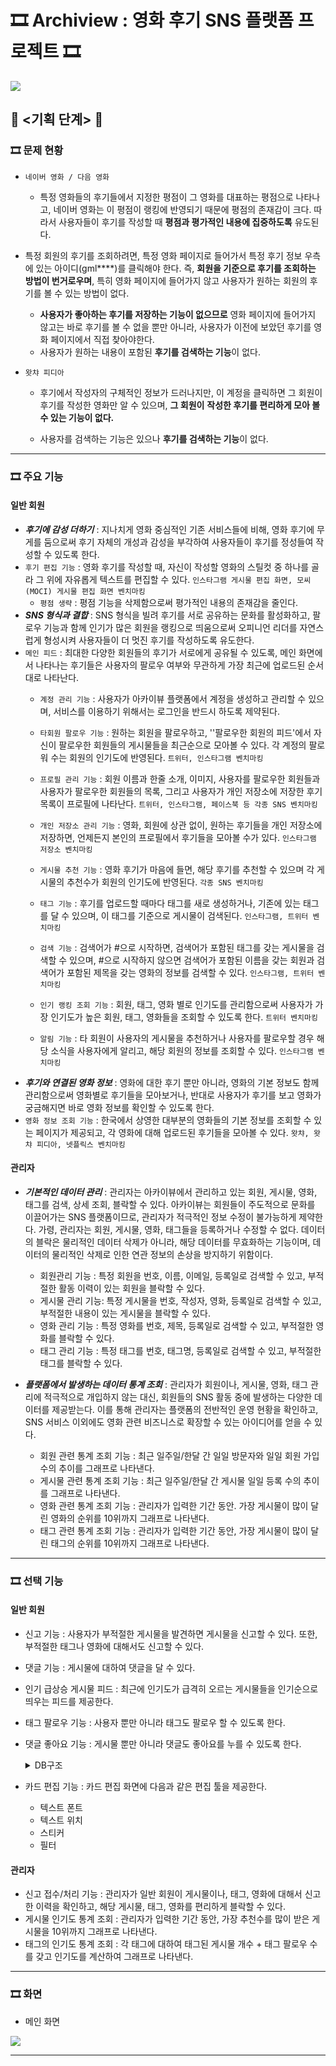 # 🎞 **Archiview : 영화 후기 SNS 플랫폼 프로젝트** 🎞

![](https://github.com/Hee-jin506/Archiview/blob/main/Archiview_jpg/1.%EB%A1%9C%EA%B7%B8%EC%95%84%EC%9B%83%20%EC%83%81%ED%83%9C%ED%99%94%EB%A9%B4%20%EB%A0%88%EC%9D%B4%EC%95%84%EC%9B%83%203.jpg?raw=true )

## 🎥 <기획 단계> 🎥

### 🎞 문제 현황

- `네이버 영화 / 다음 영화`
  
  - 특정 영화들의 후기들에서 지정한 평점이 그 영화를 대표하는 평점으로 나타나고, 네이버 영화는 이 평점이 랭킹에 반영되기 때문에 평점의 존재감이 크다. 따라서 사용자들이 후기를 작성할 때 **평점과 평가적인 내용에 집중하도록** 유도된다.
  
- 특정 회원의 후기를 조회하려면, 특정 영화 페이지로 들어가서 특정 후기 정보 우측에 있는 아이디(gml****)를 클릭해야 한다. 즉, **회원을 기준으로 후기를 조회하는 방법이 번거로우며**, 특히 영화 페이지에 들어가지 않고 사용자가 원하는 회원의 후기를 볼 수 있는 방법이 없다.
  - **사용자가 좋아하는 후기를 저장하는 기능이 없으므로** 영화 페이지에 들어가지 않고는 바로 후기를 볼 수 없을 뿐만 아니라, 사용자가 이전에 보았던 후기를 영화 페이지에서 직접 찾아야한다. 
  - 사용자가 원하는 내용이 포함된 **후기를 검색하는 기능**이 없다.

- `왓챠 피디아`

  - 후기에서 작성자의 구체적인 정보가 드러나지만, 이 계정을 클릭하면 그 회원이 후기를 작성한 영화만 알 수 있으며, **그 회원이** **작성한 후기를 편리하게 모아 볼 수 있는 기능이 없다.**

  - 사용자를 검색하는 기능은 있으나 **후기를 검색하는 기능**이 없다.

    

___

### 🎞 주요 기능

#### 일반 회원

- ***후기에 감성 더하기*** : 지나치게 영화 중심적인 기존 서비스들에 비해, 영화 후기에 무게를 둠으로써 후기 자체의 개성과 감성을 부각하여 사용자들이 후기를 정성들여 작성할 수 있도록 한다.
- `후기 편집 기능` : 영화 후기를 작성할 때, 자신이 작성할 영화의 스틸컷 중 하나를 골라 그 위에 자유롭게 텍스트를 편집할 수 있다. `인스타그램 게시물 편집 화면, 모씨(MOCI) 게시물 편집 화면 벤치마킹`
  - `평점 생략` : 평점 기능을 삭제함으로써 평가적인 내용의 존재감을 줄인다.
- ***SNS 형식과 결합*** : SNS 형식을 빌려 후기를 서로 공유하는 문화를 활성화하고, 팔로우 기능과 함께 인기가 많은 회원을 랭킹으로 띄움으로써 오피니언 리더를 자연스럽게 형성시켜 사용자들이 더 멋진 후기를 작성하도록 유도한다.
- `메인 피드` : 최대한 다양한 회원들의 후기가 서로에게 공유될 수 있도록, 메인 화면에서 나타나는 후기들은 사용자의 팔로우 여부와 무관하게 가장 최근에 업로드된 순서대로 나타난다.
  - `계정 관리 기능` : 사용자가 아카이뷰 플랫폼에서 계정을 생성하고 관리할 수 있으며, 서비스를 이용하기 위해서는 로그인을 반드시 하도록 제약된다.
  - `타회원 팔로우 기능` : 원하는 회원을 팔로우하고, ''팔로우한 회원의 피드'에서 자신이 팔로우한 회원들의 게시물들을 최근순으로 모아볼 수 있다. 각 계정의 팔로워 수는 회원의 인기도에 반영된다. `트위터, 인스타그램 벤치마킹`
  - `프로필 관리 기능` : 회원 이름과 한줄 소개, 이미지, 사용자를 팔로우한 회원들과 사용자가 팔로우한 회원들의 목록, 그리고 사용자가 개인 저장소에 저장한 후기 목록이 프로필에 나타난다. `트위터, 인스타그램, 페이스북 등 각종 SNS 벤치마킹`
  - `개인 저장소 관리 기능` : 영화, 회원에 상관 없이, 원하는 후기들을 개인 저장소에 저장하면, 언제든지 본인의 프로필에서 후기들을 모아볼 수가 있다. `인스타그램 저장소 벤치마킹`
  - `게시물 추천 기능` : 영화 후기가 마음에 들면, 해당 후기를 추천할 수 있으며 각 게시물의 추천수가 회원의 인기도에 반영된다. `각종 SNS 벤치마킹`
  - `태그 기능` : 후기를 업로드할 때마다 태그를 새로 생성하거나, 기존에 있는 태그를 달 수 있으며, 이 태그를 기준으로 게시물이 검색된다. `인스타그램, 트위터 벤치마킹`

  - `검색 기능` : 검색어가 #으로 시작하면, 검색어가 포함된 태그를 갖는 게시물을 검색할 수 있으며, #으로 시작하지 않으면 검색어가 포함된 이름을 갖는 회원과 검색어가 포함된 제목을 갖는 영화의 정보를 검색할 수 있다. `인스타그램, 트위터 벤치마킹`
  - `인기 랭킹 조회 기능` : 회원, 태그, 영화 별로 인기도를 관리함으로써 사용자가 가장 인기도가 높은 회원, 태그, 영화들을 조회할 수 있도록 한다. `트위터 벤치마킹`
  - `알림 기능` : 타 회원이 사용자의 게시물을 추천하거나 사용자를 팔로우할 경우 해당 소식을 사용자에게 알리고, 해당 회원의 정보를 조회할 수 있다. `인스타그램 벤치마킹`
- ***후기와 연결된 영화 정보*** : 영화에 대한 후기 뿐만 아니라, 영화의 기본 정보도 함께 관리함으로써 영화별로 후기들을 모아보거나, 반대로 사용자가 후기를 보고 영화가 궁금해지면 바로 영화 정보를 확인할 수 있도록 한다.
- `영화 정보 조회 기능` : 한국에서 상영한 대부분의 영화들의 기본 정보를 조회할 수 있는 페이지가 제공되고, 각 영화에 대해 업로드된 후기들을 모아볼 수 있다. `왓챠, 왓챠 피디아, 넷플릭스 벤치마킹`

#### 관리자

- ***기본적인 데이터 관리*** : 관리자는 아카이뷰에서 관리하고 있는 회원, 게시물, 영화, 태그를 검색, 상세 조회, 블락할 수 있다. 아카이뷰는 회원들이 주도적으로 문화를 이끌어가는 SNS 플랫폼이므로, 관리자가 적극적인 정보 수정이 불가능하게 제약한다. 가령, 관리자는 회원, 게시물, 영화, 태그들을 등록하거나 수정할 수 없다. 데이터의 블락은 물리적인 데이터 삭제가 아니라, 해당 데이터를 무효화하는 기능이며, 데이터의 물리적인 삭제로 인한 연관 정보의 손상을 방지하기 위함이다.
  - 회원관리 기능 : 특정 회원을 번호, 이름, 이메일, 등록일로 검색할 수 있고, 부적절한 활동 이력이 있는 회원을 블락할 수 있다.
  - 게시물 관리 기능: 특정 게시물을 번호, 작성자, 영화, 등록일로 검색할 수 있고, 부적절한 내용이 있는 게시물을 블락할 수 있다.
  - 영화 관리 기능 : 특정 영화를 번호, 제목, 등록일로 검색할 수 있고, 부적절한 영화를 블락할 수 있다.
  - 태그 관리 기능 : 특정 태그를 번호, 태그명, 등록일로 검색할 수 있고, 부적절한 태그를 블락할 수 있다.

- ***플랫폼에서 발생하는 데이터 통계 조회*** : 관리자가 회원이나, 게시물, 영화, 태그 관리에 적극적으로 개입하지 않는 대신, 회원들의 SNS 활동 중에 발생하는 다양한 데이터를 제공받는다. 이를 통해 관리자는 플랫폼의 전반적인 운영 현황을 확인하고, SNS 서비스 이외에도 영화 관련 비즈니스로 확장할 수 있는 아이디어를 얻을 수 있다.
  - 회원 관련 통계 조회 기능 : 최근 일주일/한달 간 일일 방문자와 일일 회원 가입 수의 추이를 그래프로 나타낸다. 
  - 게시물 관련 통계 조회 기능 : 최근 일주일/한달 간 게시물 일일 등록 수의 추이를 그래프로 나타낸다.
  - 영화 관련 통계 조회 기능 : 관리자가 입력한 기간 동안. 가장 게시물이 많이 달린 영화의 순위를 10위까지 그래프로 나타낸다.
  - 태그 관련 통계 조회 기능 : 관리자가 입력한 기간 동안, 가장 게시물이 많이 달린 태그의 순위를 10위까지 그래프로 나타낸다.

___

### 🎞 선택 기능

#### 일반 회원

- 신고 기능 : 사용자가 부적절한 게시물을 발견하면 게시물을 신고할 수 있다. 또한, 부적절한 태그나 영화에 대해서도 신고할 수 있다. 
- 댓글 기능 : 게시물에 대하여 댓글을 달 수 있다.
- 인기 급상승 게시물 피드 : 최근에 인기도가 급격히 오르는 게시물들을 인기순으로 띄우는 피드를 제공한다.
- 태그 팔로우 기능 : 사용자 뿐만 아니라 태그도 팔로우 할 수 있도록 한다.
- 댓글 좋아요 기능 : 게시물 뿐만 아니라 댓글도 좋아요를 누를 수 있도록 한다.
  <details>
    <summary>DB구조</summary>
  
    - 팔로우 : Followable 테이블 생성 -> 회원 테이블뿐만 아니라 태그 테이블이나 다른 테이블을 Followable의 자식으로 만듬 -> 회원과 Followable의 다대다 관계 해소
    - 좋아요 : Likeable 테이블 생성 -> 게시물 테이블뿐만 아니라 댓글 테이블이나 다른 테이블을 Likeable의 자식으로 만듬 ->  회원과 Likable의 다대다 관계 해소
    - 참고 : https://stackoverrun.com/ko/q/3100055)
    
  </details>

- 카드 편집 기능 : 카드 편집 화면에 다음과 같은 편집 툴을 제공한다.
  - 텍스트 폰트
  - 텍스트 위치
  - 스티커
  - 필터
 
#### 관리자

- 신고 접수/처리 기능 : 관리자가 일반 회원이 게시물이나, 태그, 영화에 대해서 신고한 이력을 확인하고, 해당 게시물, 태그, 영화를 편리하게 블락할 수 있다.
- 게시물 인기도 통계 조회 : 관리자가 입력한 기간 동안, 가장 추천수를 많이 받은 게시물을 10위까지 그래프로 나타낸다.
- 태그의 인기도 통계 조회 : 각 태그에 대하여 태그된 게시물 개수 + 태그 팔로우 수를 갖고 인기도를 계산하여 그래프로 나타낸다.



___

### 🎞 화면

- 메인 화면

![]( https://github.com/Hee-jin506/Archiview/blob/main/Archiview_jpg/2.%EB%A9%94%EC%9D%B8%EB%A9%94%EC%9D%B8%20(%EC%A2%8B%EC%95%84%EC%9A%94&%ED%8C%94%EB%A1%9C%EC%9A%B0%20%EC%95%88%20%EB%88%84%EB%A5%B8%20%EA%B2%83)!!!!!!!!.jpg?raw=true )

___





